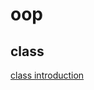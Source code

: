 # oop

## class

[class introduction](https://www.runoob.com/cplusplus/cpp-constructor-destructor.html)
